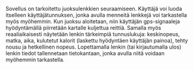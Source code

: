 Sovellus on tarkoitettu juoksulenkkien seuraamiseen. Käyttäjä voi luoda itselleen käyttäjätunnuksen, jonka avulla menneitä lenkkejä voi tarkastella myös myöhemmin.
Kun juoksu aloitetaan, niin käyttäjän gps-signaaleja hyödyntämällä piirretään kartalle kuljettua reittiä. Samalla myös reaaliaikaisesti näytetään lenkin tärkeimpiä tunnuslukuja:
keskinopeus, matka, aika, kulutetut kalorit (laskettu hyödyntäen käyttäjän painoa), tehty nousu ja hetkellinen nopeus. Lopettamalla lenkin (tai kirjautumalla ulos)
lenkin tiedot tallennetaan tietokantaan, jonka avulla niitä voidaan myöhemmin tarkastella.
